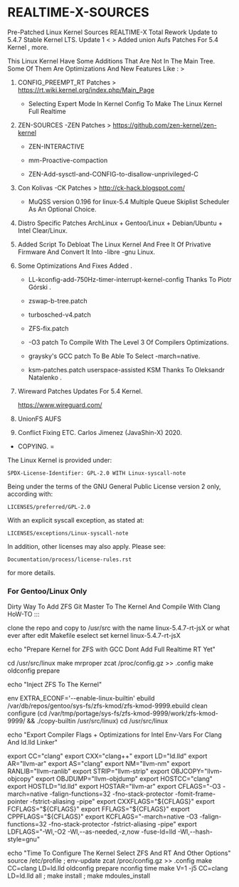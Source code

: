 # REALTIME-X-SOURCES

Pre-Patched Linux Kernel Sources REALTIME-X
Total Rework Update to 5.4.7 Stable Kernel LTS.
Update 1 < > Added union Aufs Patches For 5.4 Kernel , more.


This Linux Kernel Have Some Additions That Are Not In The Main Tree.
Some Of Them Are Optimizations And New Features Like : >

1. CONFIG_PREEMPT_RT Patches > https://rt.wiki.kernel.org/index.php/Main_Page
   
   * Selecting Expert Mode In Kernel Config To Make The Linux Kernel Full Realtime

2. ZEN-SOURCES -ZEN Patches > https://github.com/zen-kernel/zen-kernel
   
   * ZEN-INTERACTIVE
   
   * mm-Proactive-compaction
   
   * ZEN-Add-sysctl-and-CONFIG-to-disallow-unprivileged-C 
   
3. Con Kolivas -CK Patches > http://ck-hack.blogspot.com/ 
   
   * MuQSS version 0.196 for linux-5.4 Multiple Queue Skiplist Scheduler As An Optional Choice.

4. Distro Specific Patches ArchLinux + Gentoo/Linux + Debian/Ubuntu + Intel Clear/Linux.

5. Added Script To Debloat The Linux Kernel And Free It Of Privative Firmware And Convert It Into -libre -gnu Linux.

6. Some Optimizations And Fixes Added .
  
   * LL-kconfig-add-750Hz-timer-interrupt-kernel-config Thanks To Piotr Górski .
  
   * zswap-b-tree.patch
  
   * turbosched-v4.patch
  
   * ZFS-fix.patch
  
   * -O3 patch To Compile With The Level 3 Of Compilers Optimizations.
  
   * graysky's GCC patch To Be Able To Select -march=native.
  
   * ksm-patches.patch userspace-assisted KSM Thanks To  Oleksandr Natalenko .

7. Wireward Patches Updates For 5.4 Kernel. 
   
   https://www.wireguard.com/

8. UnionFS AUFS

9. Conflict Fixing ETC.
   Carlos Jimenez (JavaShin-X) 2020.

* COPYING. =

The Linux Kernel is provided under:

	SPDX-License-Identifier: GPL-2.0 WITH Linux-syscall-note

Being under the terms of the GNU General Public License version 2 only,
according with:

	LICENSES/preferred/GPL-2.0

With an explicit syscall exception, as stated at:

	LICENSES/exceptions/Linux-syscall-note

In addition, other licenses may also apply. Please see:

	Documentation/process/license-rules.rst

for more details.

### For Gentoo/Linux Only ###
Dirty Way To Add ZFS Git Master To The Kernel And Compile With Clang HoW-TO :::

clone the repo and copy to /usr/src with the name linux-5.4.7-rt-jsX or what ever after edit Makefile
eselect set kernel linux-5.4.7-rt-jsX

echo "Prepare Kernel for ZFS with GCC Dont Add Full Realtime RT Yet"

cd /usr/src/linux
make mrproper
zcat /proc/config.gz >> .config
make oldconfig prepare 

echo "Inject ZFS To The Kernel"

env EXTRA_ECONF='--enable-linux-builtin' ebuild /var/db/repos/gentoo/sys-fs/zfs-kmod/zfs-kmod-9999.ebuild clean configure
(cd /var/tmp/portage/sys-fs/zfs-kmod-9999/work/zfs-kmod-9999/ && ./copy-builtin /usr/src/linux)
cd /usr/src/linux

echo "Export Compiler Flags + Optimizations for Intel Env-Vars For Clang And ld.lld Linker"

export CC="clang"
export CXX="clang++"
export LD="ld.lld"
export AR="llvm-ar"
export AS="clang"
export NM="llvm-nm"
export RANLIB="llvm-ranlib"
export STRIP="llvm-strip"
export OBJCOPY="llvm-objcopy"
export OBJDUMP="llvm-objdump"
export HOSTCC="clang"
export HOSTLD="ld.lld"
export HOSTAR="llvm-ar"
export CFLAGS="-O3 -march=native -falign-functions=32 -fno-stack-protector -fomit-frame-pointer -fstrict-aliasing -pipe"
export CXXFLAGS="${CFLAGS}"
export FCFLAGS="${CFLAGS}"
export FFLAGS="${CFLAGS}"
export CPPFLAGS="${CFLAGS}"
export KCFLAGS="-march=native -O3 -falign-functions=32 -fno-stack-protector -fstrict-aliasing -pipe"
export LDFLAGS="-Wl,-O2 -Wl,--as-needed,-z,now -fuse-ld=lld -Wl,--hash-style=gnu"

echo "Time To Configure The Kernel Select ZFS And RT And Other Options"
source /etc/profile ; env-update
zcat /proc/config.gz >> .config
make CC=clang LD=ld.lld oldconfig prepare nconfig
time make V=1 -j5 CC=clang LD=ld.lld all ; make install ; make mdoules_install  











